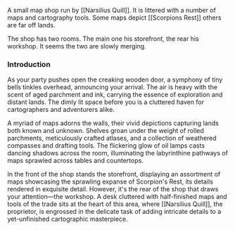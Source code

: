 A small map shop run by [[Narsilius Quill]]. It is littered with a number of maps and cartography tools. Some maps depict [[Scorpions Rest]] others are far off lands.

The shop has two rooms. The main one his storefront, the rear his workshop. It seems the two are slowly merging.

### Introduction
As your party pushes open the creaking wooden door, a symphony of tiny bells tinkles overhead, announcing your arrival. The air is heavy with the scent of aged parchment and ink, carrying the essence of exploration and distant lands. The dimly lit space before you is a cluttered haven for cartographers and adventurers alike.

A myriad of maps adorns the walls, their vivid depictions capturing lands both known and unknown. Shelves groan under the weight of rolled parchments, meticulously crafted atlases, and a collection of weathered compasses and drafting tools. The flickering glow of oil lamps casts dancing shadows across the room, illuminating the labyrinthine pathways of maps sprawled across tables and countertops.

In the front of the shop stands the storefront, displaying an assortment of maps showcasing the sprawling expanse of Scorpion's Rest, its details rendered in exquisite detail. However, it's the rear of the shop that draws your attention—the workshop. A desk cluttered with half-finished maps and tools of the trade sits at the heart of this area, where [[Narsilius Quill]], the proprietor, is engrossed in the delicate task of adding intricate details to a yet-unfinished cartographic masterpiece.